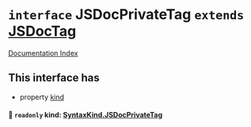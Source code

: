 # `interface` JSDocPrivateTag `extends` [JSDocTag](../private.interface.JSDocTag/README.md)

[Documentation Index](../README.md)

## This interface has

- property [kind](#-readonly-kind-syntaxkindjsdocprivatetag)


#### 📄 `readonly` kind: [SyntaxKind.JSDocPrivateTag](../private.enum.SyntaxKind/README.md#jsdocprivatetag--334)



